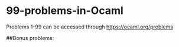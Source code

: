 # 99-problems-in-Ocaml
Problems 1-99 can be accessed through https://ocaml.org/problems

##Bonus problems: